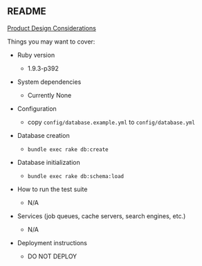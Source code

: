 ## README

[Product Design Considerations](DesignNotes.md)

Things you may want to cover:

* Ruby version
	* 1.9.3-p392

* System dependencies
	* Currently None
	
* Configuration
	* copy `config/database.example.yml` to `config/database.yml`

* Database creation
	* `bundle exec rake db:create`

* Database initialization
	* `bundle exec rake db:schema:load`

* How to run the test suite
	* N/A

* Services (job queues, cache servers, search engines, etc.)
	* N/A

* Deployment instructions
	* DO NOT DEPLOY
